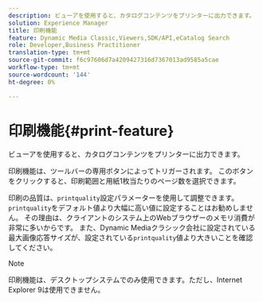 ```yaml
---
description: ビューアを使用すると、カタログコンテンツをプリンターに出力できます。
solution: Experience Manager
title: 印刷機能
feature: Dynamic Media Classic,Viewers,SDK/API,eCatalog Search
role: Developer,Business Practitioner
translation-type: tm+mt
source-git-commit: f6c97606d7a4209427316d7367013ad9585a5cae
workflow-type: tm+mt
source-wordcount: '144'
ht-degree: 0%

---
```



# 印刷機能{#print-feature}

ビューアを使用すると、カタログコンテンツをプリンターに出力できます。

印刷機能は、ツールバーの専用ボタンによってトリガーされます。 このボタンをクリックすると、印刷範囲と用紙1枚当たりのページ数を選択できます。

印刷の品質は、`printquality`設定パラメーターを使用して調整できます。 `printquality`をデフォルト値より大幅に高い値に設定することはお勧めしません。 その理由は、クライアントのシステム上のWebブラウザーのメモリ消費が非常に多いからです。 また、Dynamic Mediaクラシック会社に設定されている最大画像応答サイズが、設定されている`printquality`値より大きいことを確認してください。

>[!NOTE]
>
>印刷機能は、デスクトップシステムでのみ使用できます。ただし、Internet Explorer 9は使用できません。

